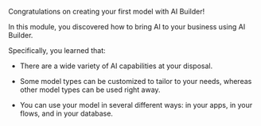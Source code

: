 Congratulations on creating your first model with AI Builder!

In this module, you discovered how to bring AI to your business using AI
Builder.

Specifically, you learned that:

-   There are a wide variety of AI capabilities at your disposal.

-   Some model types can be customized to tailor to your needs, whereas
    other model types can be used right away.

-   You can use your model in several different ways: in your apps, in
    your flows, and in your database.